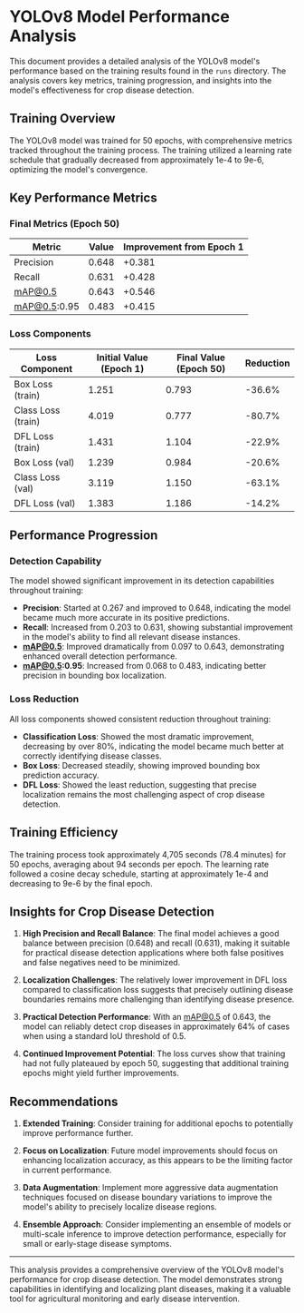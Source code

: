 # YOLOv8 Model Performance Analysis

This document provides a detailed analysis of the YOLOv8 model's performance based on the training results found in the `runs` directory. The analysis covers key metrics, training progression, and insights into the model's effectiveness for crop disease detection.

## Training Overview

The YOLOv8 model was trained for 50 epochs, with comprehensive metrics tracked throughout the training process. The training utilized a learning rate schedule that gradually decreased from approximately 1e-4 to 9e-6, optimizing the model's convergence.

## Key Performance Metrics

### Final Metrics (Epoch 50)

| Metric | Value | Improvement from Epoch 1 |
|--------|-------|-------------------------|
| Precision | 0.648 | +0.381 |
| Recall | 0.631 | +0.428 |
| mAP@0.5 | 0.643 | +0.546 |
| mAP@0.5:0.95 | 0.483 | +0.415 |

### Loss Components

| Loss Component | Initial Value (Epoch 1) | Final Value (Epoch 50) | Reduction |
|----------------|-------------------------|------------------------|----------|
| Box Loss (train) | 1.251 | 0.793 | -36.6% |
| Class Loss (train) | 4.019 | 0.777 | -80.7% |
| DFL Loss (train) | 1.431 | 1.104 | -22.9% |
| Box Loss (val) | 1.239 | 0.984 | -20.6% |
| Class Loss (val) | 3.119 | 1.150 | -63.1% |
| DFL Loss (val) | 1.383 | 1.186 | -14.2% |

## Performance Progression

### Detection Capability

The model showed significant improvement in its detection capabilities throughout training:

- **Precision**: Started at 0.267 and improved to 0.648, indicating the model became much more accurate in its positive predictions.
- **Recall**: Increased from 0.203 to 0.631, showing substantial improvement in the model's ability to find all relevant disease instances.
- **mAP@0.5**: Improved dramatically from 0.097 to 0.643, demonstrating enhanced overall detection performance.
- **mAP@0.5:0.95**: Increased from 0.068 to 0.483, indicating better precision in bounding box localization.

### Loss Reduction

All loss components showed consistent reduction throughout training:

- **Classification Loss**: Showed the most dramatic improvement, decreasing by over 80%, indicating the model became much better at correctly identifying disease classes.
- **Box Loss**: Decreased steadily, showing improved bounding box prediction accuracy.
- **DFL Loss**: Showed the least reduction, suggesting that precise localization remains the most challenging aspect of crop disease detection.

## Training Efficiency

The training process took approximately 4,705 seconds (78.4 minutes) for 50 epochs, averaging about 94 seconds per epoch. The learning rate followed a cosine decay schedule, starting at approximately 1e-4 and decreasing to 9e-6 by the final epoch.

## Insights for Crop Disease Detection

1. **High Precision and Recall Balance**: The final model achieves a good balance between precision (0.648) and recall (0.631), making it suitable for practical disease detection applications where both false positives and false negatives need to be minimized.

2. **Localization Challenges**: The relatively lower improvement in DFL loss compared to classification loss suggests that precisely outlining disease boundaries remains more challenging than identifying disease presence.

3. **Practical Detection Performance**: With an mAP@0.5 of 0.643, the model can reliably detect crop diseases in approximately 64% of cases when using a standard IoU threshold of 0.5.

4. **Continued Improvement Potential**: The loss curves show that training had not fully plateaued by epoch 50, suggesting that additional training epochs might yield further improvements.

## Recommendations

1. **Extended Training**: Consider training for additional epochs to potentially improve performance further.

2. **Focus on Localization**: Future model improvements should focus on enhancing localization accuracy, as this appears to be the limiting factor in current performance.

3. **Data Augmentation**: Implement more aggressive data augmentation techniques focused on disease boundary variations to improve the model's ability to precisely localize disease regions.

4. **Ensemble Approach**: Consider implementing an ensemble of models or multi-scale inference to improve detection performance, especially for small or early-stage disease symptoms.

---

This analysis provides a comprehensive overview of the YOLOv8 model's performance for crop disease detection. The model demonstrates strong capabilities in identifying and localizing plant diseases, making it a valuable tool for agricultural monitoring and early disease intervention.
